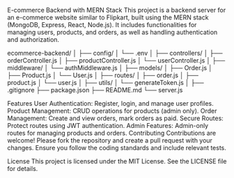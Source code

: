 E-commerce Backend with MERN Stack
This project is a backend server for an e-commerce website similar to Flipkart, built using the MERN stack (MongoDB, Express, React, Node.js). It includes functionalities for managing users, products, and orders, as well as handling authentication and authorization.

ecommerce-backend/
│
├── config/
│   └── .env
│
├── controllers/
│   ├── orderController.js
│   ├── productController.js
│   └── userController.js
│
├── middleware/
│   └── authMiddleware.js
│
├── models/
│   ├── Order.js
│   ├── Product.js
│   └── User.js
│
├── routes/
│   ├── order.js
│   ├── product.js
│   └── user.js
│
├── utils/
│   └── generateToken.js
│
├── .gitignore
├── package.json
├── README.md
└── server.js


Features
User Authentication: Register, login, and manage user profiles.
Product Management: CRUD operations for products (admin only).
Order Management: Create and view orders, mark orders as paid.
Secure Routes: Protect routes using JWT authentication.
Admin Features: Admin-only routes for managing products and orders.
Contributing
Contributions are welcome! Please fork the repository and create a pull request with your changes. Ensure you follow the coding standards and include relevant tests.

License
This project is licensed under the MIT License. See the LICENSE file for details.
